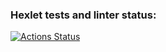 ### Hexlet tests and linter status:
[![Actions Status](https://github.com/kaziamov/ansible-deploy-project-76/workflows/hexlet-check/badge.svg)](https://github.com/kaziamov/ansible-deploy-project-76/actions)